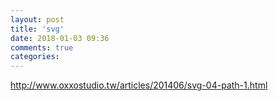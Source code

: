```yaml
---
layout: post
title: 'svg'
date: 2018-01-03 09:36
comments: true
categories: 
---
```

http://www.oxxostudio.tw/articles/201406/svg-04-path-1.html